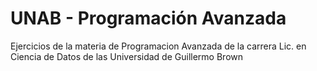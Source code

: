 # UNAB - Programación Avanzada
Ejercicios de la materia de Programacion Avanzada de la carrera Lic. en Ciencia de Datos de las Universidad de Guillermo Brown